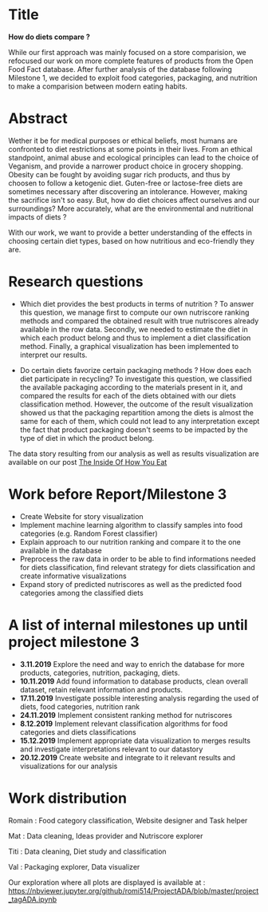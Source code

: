 # Title

<b> How do diets compare ? </b>

While our first approach was mainly focused on a store comparision, we refocused our work on more complete features of products from the Open Food Fact database. After further analysis of the database following Milestone 1, we decided to exploit food categories, packaging, and nutrition to make a comparision between modern eating habits.

# Abstract

Wether it be for medical purposes or ethical beliefs, most humans are confronted to diet restrictions at some points in their lives. From an ethical standpoint, animal abuse and ecological principles can lead to the choice of Veganism, and provide a narrower product choice in grocery shopping. Obesity can be fought by avoiding sugar rich products, and thus by choosen to follow a ketogenic diet. Guten-free or lactose-free diets are sometimes necessary after discovering an intolerance. However, making the sacrifice isn't so easy. But, how do diet choices affect ourselves and our surroundings? More accurately, what are the environmental and nutritional impacts of diets ?

With our work, we want to provide a better understanding of the effects in choosing certain diet types, based on how nutritious and eco-friendly they are.

# Research questions

- Which diet provides the best products in terms of nutrition ?
To answer this question, we manage first to compute our own nutriscore ranking methods and compared the obtained result with true nutriscores already available in the row data. Secondly, we needed to estimate the diet in which each product belong and thus to implement a diet classification method. Finally, a graphical visualization has been implemented to interpret our results.
 
- Do certain diets favorize certain packaging methods ? How does each diet participate in recycling?
To investigate this question, we classified the available packaging according to the materials present in it, and compared the results for each of the diets obtained with our diets classification method. However, the outcome of the result visualization showed us that the packaging repartition among the diets is almost the same for each of them, which could not lead to any interpretation except the fact that product packaging doesn't seems to be impacted by the type of diet in which the product belong. 

The data story resulting from our analysis as well as results visualization are available on our post [The Inside Of How You Eat](https://romi514.github.io/ProjectADA/)

# Work before Report/Milestone 3

- Create Website for story visualization
- Implement machine learning algorithm to classify samples into food categories (e.g. Random Forest classifier)
- Explain approach to our nutrition ranking and compare it to the one available in the database
- Preprocess the raw data in order to be able to find informations needed for diets classification, find relevant strategy for diets classification and create informative visualizations
- Expand story of predicted nutriscores as well as the predicted food categories among the classified diets 

# A list of internal milestones up until project milestone 3

- <b>3.11.2019</b> Explore the need and way to enrich the database for more products, categories, nutrition, packaging, diets.
- <b>10.11.2019</b> Add found information to database products, clean overall dataset, retain relevant information and products.
- <b>17.11.2019</b> Investigate possible interesting analysis regarding the used of diets, food categories, nutrition rank
- <b>24.11.2019</b> Implement consistent ranking method for nutriscores
- <b>8.12.2019</b> Implement relevant classification algorithms for food categories and diets classifications
- <b>15.12.2019</b> Implement appropriate data visualization to merges results and investigate interpretations relevant to our datastory
- <b>20.12.2019</b> Create website and integrate to it relevant results and visualizations for our analysis

# Work distribution

Romain : Food category classification, Website designer and Task helper

Mat : Data cleaning, Ideas provider and Nutriscore explorer

Titi : Data cleaning, Diet study and classification

Val : Packaging explorer, Data visualizer

Our exploration where all plots are displayed is available at : https://nbviewer.jupyter.org/github/romi514/ProjectADA/blob/master/project_tagADA.ipynb



